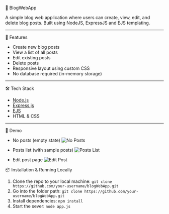 📘 BlogWebApp

A simple blog web application where users can create, view, edit, and delete blog posts. Built using NodeJS, ExpressJS and EJS templating.

---

🚀 Features

- Create new blog posts
- View a list of all posts
- Edit existing posts
- Delete posts
- Responsive layout using custom CSS
- No database required (in-memory storage)

---

🛠️ Tech Stack

- [Node.js](https://nodejs.org/)
- [Express.js](https://expressjs.com/)
- [EJS](https://ejs.co/)
- HTML & CSS

---

📸 Demo

- No posts (empty state)
![No Posts](https://github.com/user-attachments/assets/67052e3e-718a-4c80-bd38-5d296124a891)

- Posts list (with sample posts)
![Posts List](https://github.com/user-attachments/assets/bf1c7b9e-d881-4258-b7e2-3e23322e9c1e)

- Edit post page
![Edit Post](https://github.com/user-attachments/assets/967a713b-4c9c-4209-83d5-17664dd8299d)


📦 Installation & Running Locally

1. Clone the repo to your local machine: `git clone https://github.com/your-username/blogWebApp.git`
2. Go into the folder path: `git clone https://github.com/your-username/blogWebApp.git`
3. Install dependencies: `npm install`
4. Start the sever: `node app.js`
